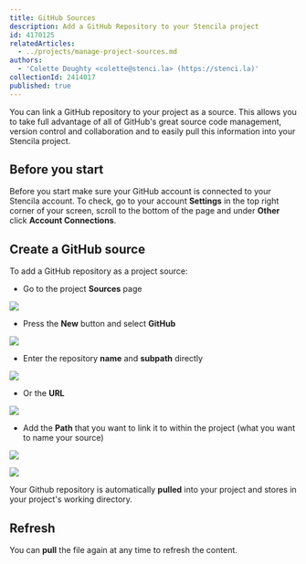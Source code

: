 ```yaml
---
title: GitHub Sources
description: Add a GitHub Repository to your Stencila project
id: 4170125
relatedArticles:
  - ../projects/manage-project-sources.md
authors:
  - 'Colette Doughty <colette@stenci.la> (https://stenci.la)'
collectionId: 2414017
published: true
---
```


You can link a GitHub repository to your project as a source. This allows you to take full advantage of all of GitHub's great source code management, version control and collaboration and to easily pull this information into your Stencila project.

## Before you start

Before you start make sure your GitHub account is connected to your Stencila account. To check, go to your account **Settings** in the top right corner of your screen, scroll to the bottom of the page and under **Other** click **Account Connections**.

## Create a GitHub source

To add a GitHub repository as a project source:

* Go to the project **Sources** page

![](http://stencila.github.io/hub/manager/snaps/project-sources-menu-item.png)

* Press the **New** button and select **GitHub**

![](http://stencila.github.io/hub/manager/snaps/project-sources-new-button.png)

* Enter the repository **name** and **subpath** directly

![](http://stencila.github.io/hub/manager/snaps/project-sources-new-github-repo.png)

* Or the **URL**

![](http://stencila.github.io/hub/manager/snaps/project-sources-new-github-url.png)

* Add the **Path** that you want to link it to within the project (what you want to name your source)

![](http://stencila.github.io/hub/manager/snaps/project-sources-new-path-field.png)

![](http://stencila.github.io/hub/manager/snaps/project-sources-new-create-button.png)

Your Github repository is automatically **pulled** into your project and stores in your project's working directory.

## Refresh

You can **pull** the file again at any time to refresh the content.
